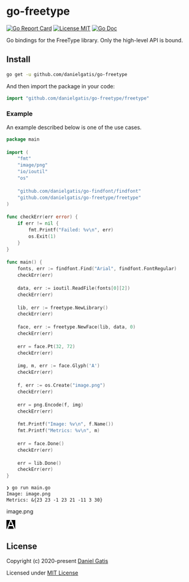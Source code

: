 # go-freetype

[![Go Report Card](https://goreportcard.com/badge/github.com/danielgatis/go-freetype?style=flat-square)](https://goreportcard.com/report/github.com/danielgatis/go-freetype)
[![License MIT](https://img.shields.io/badge/license-MIT-blue.svg)](https://raw.githubusercontent.com/danielgatis/go-freetype/master/LICENSE)
[![Go Doc](https://img.shields.io/badge/godoc-reference-blue.svg?style=flat-square)](https://godoc.org/github.com/danielgatis/go-freetype)

Go bindings for the FreeType library. Only the high-level API is bound.

## Install

```bash
go get -u github.com/danielgatis/go-freetype
```

And then import the package in your code:

```go
import "github.com/danielgatis/go-freetype/freetype"
```

### Example

An example described below is one of the use cases.

```go
package main

import (
	"fmt"
	"image/png"
	"io/ioutil"
	"os"

	"github.com/danielgatis/go-findfont/findfont"
	"github.com/danielgatis/go-freetype/freetype"
)

func checkErr(err error) {
	if err != nil {
		fmt.Printf("Failed: %v\n", err)
		os.Exit(1)
	}
}

func main() {
	fonts, err := findfont.Find("Arial", findfont.FontRegular)
	checkErr(err)

	data, err := ioutil.ReadFile(fonts[0][2])
	checkErr(err)

	lib, err := freetype.NewLibrary()
	checkErr(err)

	face, err := freetype.NewFace(lib, data, 0)
	checkErr(err)

	err = face.Pt(32, 72)
	checkErr(err)

	img, m, err := face.Glyph('A')
	checkErr(err)

	f, err := os.Create("image.png")
	checkErr(err)

	err = png.Encode(f, img)
	checkErr(err)

	fmt.Printf("Image: %v\n", f.Name())
	fmt.Printf("Metrics: %v\n", m)

	err = face.Done()
	checkErr(err)

	err = lib.Done()
	checkErr(err)
}
```


```
❯ go run main.go
Image: image.png
Metrics: &{23 23 -1 23 21 -11 3 30}
```

image.png

![image.png](image.png)

## License

Copyright (c) 2020-present [Daniel Gatis](https://github.com/danielgatis)

Licensed under [MIT License](./LICENSE)
